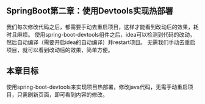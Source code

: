 ## SpringBoot第二章：使用Devtools实现热部署
我们每次修改代码之后，都需要手动去重启项目，这样才能看到改动后的效果，耗时且麻烦。
使用spring-boot-devtools组件之后，idea可以检测到代码的改动，然后自动编译（需要开启idea的自动编译）并restart项目。
无需我们手动去重启项目，就可以看到改动后的效果，简单方便。

## 本章目标
使用spring-boot-devtools来实现项目热部署，修改java代码，无需手动重启项目，只需刷新页面，即可看到内容的修改。

